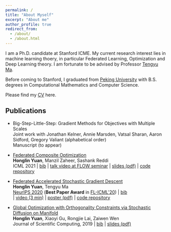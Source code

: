 ```yaml
---
permalink: /
title: "About Myself"
excerpt: "About me"
author_profile: true
redirect_from: 
  - /about/
  - /about.html
---
```


I am a Ph.D. candidate at Stanford ICME. My current research interest lies in machine learning thoery, in particular Federated Learning, Optimization and Deep Learning theory. I am fortunate to be advised by Professor [Tengyu Ma](https://ai.stanford.edu/~tengyuma/).

Before coming to Stanford, I graduated from [Peking University](http://english.pku.edu.cn) with B.S. degrees in Computational Mathematics and Computer Science. 

Please find my [CV](https://cap.stanford.edu/profiles/viewCV?facultyId=180825&name=Honglin_Yuan) here.

## Publications

- Big-Step-Little-Step: Gradient Methods for Objectives with Multiple Scales  
  Joint work with Jonathan Kelner, Annie Marsden, Vatsal Sharan, Aaron Sidford, Gregory Valiant (alphabetical order)  
  Manuscript (to appear)

- [Federated Composite Optimization](https://arxiv.org/abs/2011.08474)  
  **Honglin Yuan**, Manzil Zaheer, Sashank Reddi  
  ICML 2021 
  | [bib](https://dblp.org/rec/journals/corr/abs-2011-08474.html?view=bibtex) 
  | [talk video at FLOW seminar](https://www.youtube.com/watch?v=tKDbc60XJks) 
  | [slides (pdf)](https://drive.google.com/file/d/1kqMcZUzE2zxMvwDXJmQmYlqoQsZYTmF5/view?usp=sharing) 
  | [code repository](https://github.com/hongliny/FCO-ICML21)

- [Federated Accelerated Stochastic Gradient Descent](https://arxiv.org/abs/2006.08950)  
  **Honglin Yuan**, Tengyu Ma  
  [NeurIPS 2020](https://papers.nips.cc/paper/2020/hash/39d0a8908fbe6c18039ea8227f827023-Abstract.html) 
  (**Best Paper Award** in [FL-ICML'20](http://federated-learning.org/fl-icml-2020/))
  | [bib](https://dblp.org/rec/conf/nips/YuanM20.html?view=bibtex)  
  | [video (3 min)](https://youtu.be/K28zpAgg3HM)
  | [poster (pdf)](https://icme.stanford.edu/sites/g/files/sbiybj17116/files/media/file/fedac-poster-xpo.pdf) 
  | [code repository](https://github.com/hongliny/FedAc-NeurIPS20) 


- [Global Optimization with Orthogonality Constraints via Stochastic Diffusion on Manifold](https://link.springer.com/article/10.1007/s10915-019-00971-w)  
  **Honglin Yuan**, Xiaoyi Gu, Rongjie Lai, Zaiwen Wen  
  Journal of Scientific Computing, 2019 
  | [bib](https://dblp.org/rec/journals/jscic/YuanGLW19.html?view=bibtex)
  | [slides (pdf)](https://www.dropbox.com/s/wgpb7a6nfbrkmyi/SPOC%2016.pdf?dl=0)
  





## <!--For more info-->

<!--More info about configuring academicpages can be found in [the guide](https://academicpages.github.io/markdown/). The [guides for the Minimal Mistakes theme](https://mmistakes.github.io/minimal-mistakes/docs/configuration/) (which this theme was forked from) might also be helpful.-->

